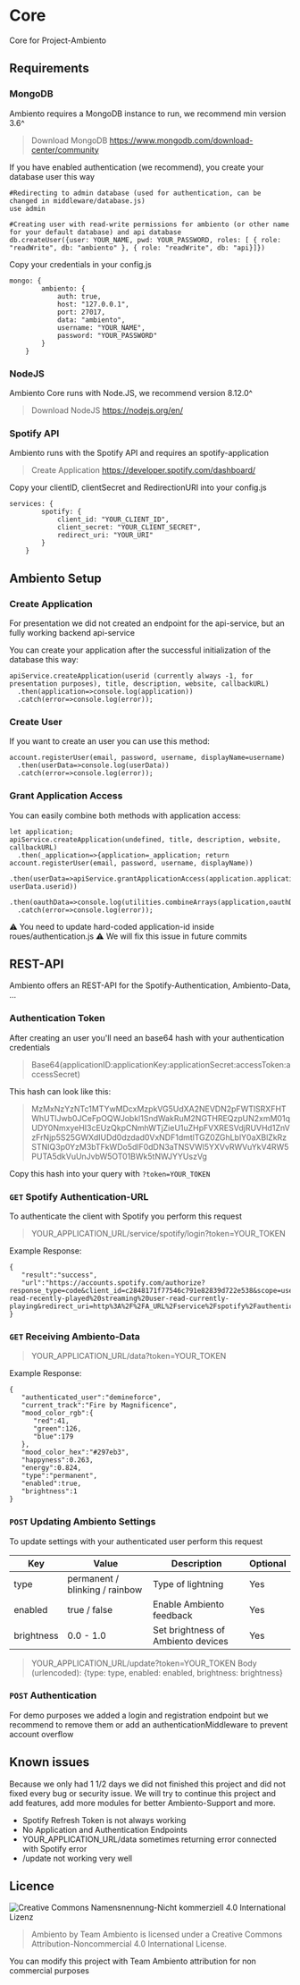 # Core
Core for Project-Ambiento

## Requirements

### MongoDB
Ambiento requires a MongoDB instance to run, we recommend min version 3.6^
>Download MongoDB https://www.mongodb.com/download-center/community

If you have enabled authentication (we recommend), you create your database user this way

```
#Redirecting to admin database (used for authentication, can be changed in middleware/database.js)
use admin

#Creating user with read-write permissions for ambiento (or other name for your default database) and api database
db.createUser({user: YOUR_NAME, pwd: YOUR_PASSWORD, roles: [ { role: "readWrite", db: "ambiento" }, { role: "readWrite", db: "api}]})
```

Copy your credentials in your config.js

```
mongo: {
        ambiento: {
            auth: true,
            host: "127.0.0.1",
            port: 27017,
            data: "ambiento",
            username: "YOUR_NAME",
            password: "YOUR_PASSWORD"
        }
    }
```

### NodeJS
Ambiento Core runs with Node.JS, we recommend version 8.12.0^
> Download NodeJS https://nodejs.org/en/

### Spotify API
Ambiento runs with the Spotify API and requires an spotify-application
> Create Application https://developer.spotify.com/dashboard/

Copy your clientID, clientSecret and RedirectionURI into your config.js
```
services: {
        spotify: {
            client_id: "YOUR_CLIENT_ID",
            client_secret: "YOUR_CLIENT_SECRET",
            redirect_uri: "YOUR_URI"
        }
    }
```

## Ambiento Setup

### Create Application
For presentation we did not created an endpoint for the api-service, but an fully working backend api-service

You can create your application after the successful initialization of the database this way:
```
apiService.createApplication(userid (currently always -1, for presentation purposes), title, description, website, callbackURL)
  .then(application=>console.log(application))
  .catch(error=>console.log(error));
```

### Create User
If you want to create an user you can use this method:
```
account.registerUser(email, password, username, displayName=username)
  .then(userData=>console.log(userData))
  .catch(error=>console.log(error));
```

### Grant Application Access
You can easily combine both methods with application access:
```
let application;
apiService.createApplication(undefined, title, description, website, callbackURL)
  .then(_application=>{application=_application; return account.registerUser(email, password, username, displayName))
  .then(userData=>apiService.grantApplicationAccess(application.applicationID, userData.userid))
  .then(oauthData=>console.log(utilities.combineArrays(application,oauthData)))
  .catch(error=>console.log(error));
```

:warning: You need to update hard-coded application-id inside roues/authentication.js :warning:
We will fix this issue in future commits

## REST-API
Ambiento offers an REST-API for the Spotify-Authentication, Ambiento-Data, ...

### Authentication Token
After creating an user you'll need an base64 hash with your authentication credentials

> Base64(applicationID:applicationKey:applicationSecret:accessToken:accessSecret)

This hash can look like this:

> MzMxNzYzNTc1MTYwMDcxMzpkVG5UdXA2NEVDN2pFWTlSRXFHTWhUTlJwb0JCeFpOQWJobkl1SndWakRuM2NGTHREQzpUN2xmM01qUDY0NmxyeHI3cEUzQkpCNmhWTjZieU1uZHpFVXRESVdjRUVHd1ZnVzFrNjp5S25GWXdIUDd0dzdad0VxNDF1dmtlTGZ0ZGhLblY0aXBlZkRzSTNIQ3p0YzM3bTFkWDo5dlF0dDN3aTNSVWl5YXVvRWVuYkV4RW5PUTA5dkVuUnJvbW5OT01BWk5tNWJYYUszVg

Copy this hash into your query with `?token=YOUR_TOKEN`

### `GET` Spotify Authentication-URL

To authenticate the client with Spotify you perform this request

> YOUR_APPLICATION_URL/service/spotify/login?token=YOUR_TOKEN

Example Response:
```
{  
   "result":"success",
   "url":"https://accounts.spotify.com/authorize?response_type=code&client_id=c2848171f77546c791e82839d722e538&scope=user-read-recently-played%20streaming%20user-read-currently-playing&redirect_uri=http%3A%2F%2FA_URL%2Fservice%2Fspotify%2Fauthentication&state=6355154112472146"
}
```

### `GET` Receiving Ambiento-Data

> YOUR_APPLICATION_URL/data?token=YOUR_TOKEN

Example Response:
```
{  
   "authenticated_user":"demineforce",
   "current_track":"Fire by Magnificence",
   "mood_color_rgb":{  
      "red":41,
      "green":126,
      "blue":179
   },
   "mood_color_hex":"#297eb3",
   "happyness":0.263,
   "energy":0.824,
   "type":"permanent",
   "enabled":true,
   "brightness":1
}
```

### `POST` Updating Ambiento Settings

To update settings with your authenticated user perform this request

| Key  | Value | Description | Optional |
| ------------- | ------------- | ------------- | ------------- |
| type  | permanent / blinking / rainbow | Type of lightning  | Yes |
| enabled  | true / false  | Enable Ambiento feedback | Yes |
| brightness | 0.0 - 1.0 | Set brightness of Ambiento devices | Yes |


> YOUR_APPLICATION_URL/update?token=YOUR_TOKEN Body (urlencoded): {type: type, enabled: enabled, brightness: brightness}

### `POST` Authentication

For demo purposes we added a login and registration endpoint but we recommend to remove them or add an authenticationMiddleware to prevent account overflow

## Known issues

Because we only had 1 1/2 days we did not finished this project and did not fixed every bug or security issue. We will try to continue this project and add features, add more modules for better Ambiento-Support and more.

- Spotify Refresh Token is not always working
- No Application and Authentication Endpoints
- YOUR_APPLICATION_URL/data sometimes returning error connected with Spotify error
- /update not working very well

## Licence

![Creative Commons Namensnennung-Nicht kommerziell 4.0 International Lizenz](https://i.creativecommons.org/l/by-nc/4.0/88x31.png)
> Ambiento by Team Ambiento is licensed under a Creative Commons Attribution-Noncommercial 4.0 International License.

You can modify this project with Team Ambiento attribution for non commercial purposes
